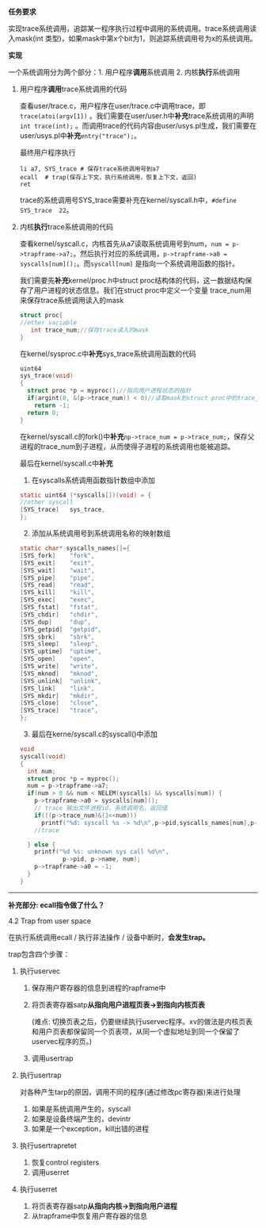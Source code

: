 **任务要求**

实现trace系统调用，追踪某一程序执行过程中调用的系统调用。trace系统调用读入mask(int 类型)，如果mask中第x个bit为1，则追踪系统调用号为x的系统调用。

**实现**

一个系统调用分为两个部分：1. 用户程序**调用**系统调用 2. 内核**执行**系统调用

1. 用户程序**调用**trace系统调用的代码

   查看user/trace.c，用户程序在user/trace.c中调用trace，即`trace(atoi(argv[1])` 。我们需要在user/user.h中**补充**trace系统调用的声明`int trace(int);` 。而调用trace的代码内容由user/usys.pl生成，我们需要在user/usys.pl中**补充**`entry("trace");`。

   最终用户程序执行

    ```assembly
   li a7, SYS_trace # 保存trace系统调用号到a7
   ecall  # trap(保存上下文，执行系统调用，恢复上下文，返回)
   ret
    ```

   trace的系统调用号SYS_trace需要补充在kernel/syscall.h中，`#define SYS_trace  22`。

2. 内核**执行**trace系统调用的代码

   查看kernel/syscall.c，内核首先从a7读取系统调用号到num，`num = p->trapframe->a7;`。然后执行对应的系统调用，`p->trapframe->a0 = syscalls[num]();`。而`syscall[num]` 是指向一个系统调用函数的指针。



   我们需要先**补充**kernel/proc.h中struct proc结构体的代码，这一数据结构保存了用户进程的状态信息。我们在struct proc中定义一个变量 trace_num用来保存trace系统调用读入的mask					

   ```c
   struct proc{
   //other variable
      int trace_num;//保存trace读入的mask
   }
   ```

   在kernel/sysproc.c中**补充**sys_trace系统调用函数的代码

   ```c
   uint64
   sys_trace(void)
   {
     struct proc *p = myproc();//指向用户进程状态的指针
     if(argint(0, &(p->trace_num)) < 0)//读取mask到struct proc中的trace_num
       return -1;
     return 0;
   }
   ```

    

   在kernel/syscall.c的fork()中**补充**`np->trace_num = p->trace_num;`，保存父进程的trace_num到子进程，从而使得子进程的系统调用也能被追踪。



   最后在kernel/syscall.c中**补充**

      1. 在syscalls系统调用函数指针数组中添加

   ```c
   static uint64 (*syscalls[])(void) = {
   //other syscall
   [SYS_trace]   sys_trace,
   };
   ```

   2. 添加从系统调用号到系统调用名称的映射数组

   ```c
   static char* syscalls_names[]={
   [SYS_fork]    "fork",
   [SYS_exit]    "exit",
   [SYS_wait]    "wait",
   [SYS_pipe]    "pipe",
   [SYS_read]    "read",
   [SYS_kill]    "kill",
   [SYS_exec]    "exec",
   [SYS_fstat]   "fstat",
   [SYS_chdir]   "chdir",
   [SYS_dup]     "dup",
   [SYS_getpid]  "getpid",
   [SYS_sbrk]    "sbrk",
   [SYS_sleep]   "sleep",
   [SYS_uptime]  "uptime",
   [SYS_open]    "open",
   [SYS_write]   "write",
   [SYS_mknod]   "mknod",
   [SYS_unlink]  "unlink",
   [SYS_link]    "link",
   [SYS_mkdir]   "mkdir",
   [SYS_close]   "close",
   [SYS_trace]   "trace",
   };
   ```

   3. 最后在kerne/syscall.c的syscall()中添加

   ```c
   void
   syscall(void)
   {
     int num;
     struct proc *p = myproc();
     num = p->trapframe->a7;
     if(num > 0 && num < NELEM(syscalls) && syscalls[num]) {
       p->trapframe->a0 = syscalls[num]();
       // trace 输出文件进程id，系统调用名，返回值
       if(((p->trace_num)&(1<<num)))
         printf("%d: syscall %s -> %d\n",p->pid,syscalls_names[num],p->trapframe->a0);
       //trace
   
     } else {
       printf("%d %s: unknown sys call %d\n",
               p->pid, p->name, num);
       p->trapframe->a0 = -1;
     }
   }
   ```

-----



**补充部分: ecall指令做了什么？**

4.2 Trap from user space

在执行系统调用ecall / 执行非法操作 / 设备中断时，**会发生trap。**

trap包含四个步骤：

1. 执行uservec

   1. 保存用户寄存器的信息到进程的rapframe中

   2. 将页表寄存器satp**从指向用户进程页表->到指向内核页表**

      (难点: 切换页表之后，仍要继续执行uservec程序。xv的做法是内核页表和用户页表都保留同一个页表项，从同一个虚拟地址到同一个保留了uservec程序的页。)

   3. 调用usertrap

2. 执行usertrap

   对各种产生tarp的原因，调用不同的程序(通过修改pc寄存器)来进行处理

   1. 如果是系统调用产生的，syscall
   2. 如果是设备终端产生的，devintr
   3. 如果是一个exception，kill出错的进程

3. 执行usertrapretet
   1. 恢复control registers
   2. 调用userret
4. 执行userret
   1. 将页表寄存器satp**从指向内核->到指向用户进程**
   2. 从trapframe中恢复用户寄存器的信息


